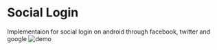 # Social Login
Implementaion for social login on android through facebook, twitter and google
![demo](https://i.imgsafe.org/bf/bffa688c7c.png)
